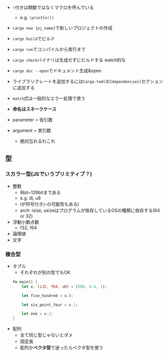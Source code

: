 - `!`付きは関数ではなくマクロを呼んでいる
  - e.g. `!println!()`
- `cargo new {pj_name}`で新しいプロジェクトの作成
- `cargo build`でビルド
- `cargo run`でコンパイルから実行まで
- `cargo check`バイナリは生成せずにビルドする watch的な
- `cargo doc --open`でドキュメント生成&open

- ライブラリクレートを追加するには`Cargo.toml`の`[dependencies]`セクションに追加する
- `match`式は一般的なエラー処理で使う
- **命名はスネークケース**
- parameter = 仮引数
- argument = 実引数
  - 絶対忘れるわこれ

## 型
### スカラー型(JSでいうプリミティブ？)
- 整数
  - 8bit~128bitまである
  - e.g. i8, u8
  - iが符号付き(-の可能性もある)
  - arch: isize, usizeはプログラムが依存しているOSの種類に依存する(64 or 32)
- 浮動小数点数
  - f32, f64
- 論理値
- 文字

### 複合型
- タプル
  - それぞれが別の型でもOK
  ```rust
  fn main() {
      let x: (i32, f64, u8) = (500, 6.4, 1);

      let five_hundred = x.0;

      let six_point_four = x.1;

      let one = x.2;
  }
  ```
- 配列
  - 全て同じ型じゃないとダメ
  - 固定長
  - 配列か**ベクタ型**で迷ったらベクタ型を使う
